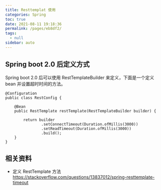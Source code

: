 ```yaml
---
title: Resttemplat 使用
categories: Spring
toc: true
date: 2021-08-11 19:18:36
permalink: /pages/eb8df2/
tags: 
  - null
sidebar: auto
---
```


## Spring boot 2.0 后定义方式


Spring boot 2.0 后可以使用 RestTemplateBuilder 来定义，下面是一个定义 bean 并设置超时时间的方法。

```
@Configuration
public class RestConfig {

    @Bean
    public RestTemplate restTemplate(RestTemplateBuilder builder) {
        
        return builder
                .setConnectTimeout(Duration.ofMillis(3000))
                .setReadTimeout(Duration.ofMillis(3000))
                .build();
    }
}
```

## 相关资料
- 定义 RestTemplate 方法 https://stackoverflow.com/questions/13837012/spring-resttemplate-timeout